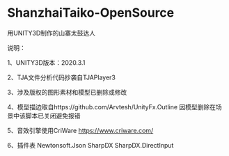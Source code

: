 # ShanzhaiTaiko-OpenSource
用UNITY3D制作的山寨太鼓达人

说明：

1、UNITY3D版本：2020.3.1

2、TJA文件分析代码抄袭自TJAPlayer3

3、涉及版权的图形素材和模型已删除或修改

4、模型描边取自https://github.com/Arvtesh/UnityFx.Outline
因模型删除在场景中该脚本已关闭避免报错

5、音效引擎使用CriWare
https://www.criware.com/

6、插件表
Newtonsoft.Json
SharpDX
SharpDX.DirectInput
